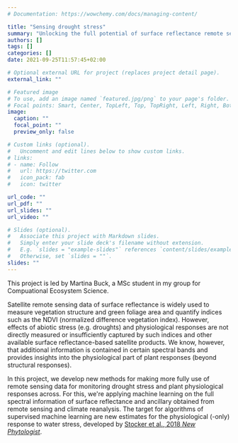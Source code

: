```yaml
---
# Documentation: https://wowchemy.com/docs/managing-content/

title: "Sensing drought stress"
summary: "Unlocking the full potential of surface reflectance remote sensing"
authors: []
tags: []
categories: []
date: 2021-09-25T11:57:45+02:00

# Optional external URL for project (replaces project detail page).
external_link: ""

# Featured image
# To use, add an image named `featured.jpg/png` to your page's folder.
# Focal points: Smart, Center, TopLeft, Top, TopRight, Left, Right, BottomLeft, Bottom, BottomRight.
image:
  caption: ""
  focal_point: ""
  preview_only: false

# Custom links (optional).
#   Uncomment and edit lines below to show custom links.
# links:
# - name: Follow
#   url: https://twitter.com
#   icon_pack: fab
#   icon: twitter

url_code: ""
url_pdf: ""
url_slides: ""
url_video: ""

# Slides (optional).
#   Associate this project with Markdown slides.
#   Simply enter your slide deck's filename without extension.
#   E.g. `slides = "example-slides"` references `content/slides/example-slides.md`.
#   Otherwise, set `slides = ""`.
slides: ""
---
```


This project is led by Martina Buck, a MSc student in my group for Compuational Ecosystem Science.

Satellite remote sensing data of surface reflectance is widely used to measure vegetation structure and green foliage area and quantify indices such as the NDVI (normalized difference vegetation index). However, effects of abiotic stress (e.g. droughts) and physiological responses are not directly measured or insufficiently captured by such indices and other available surface reflectance-based satellite products. We know, however, that additional information is contained in certain spectral bands and provides insights into the physiological part of plant responses (beyond structural responses). 

In this project, we develop new methods for making more fully use of remote sensing data for monitoring drought stress and plant physiological responses across. For this, we're applying machine learning on the full spectral information of surface reflectance and ancillary obtained from remote sensing and climate reanalysis. The target for algorithms of supervised machine learning are new estimates for the physiological (-only) response to water stress, developed by [Stocker et al., 2018 *New Phytologist*](https://nph.onlinelibrary.wiley.com/doi/10.1111/nph.15123).
